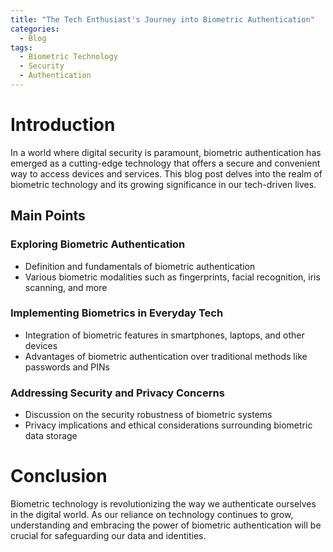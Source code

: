 ```yaml
---
title: "The Tech Enthusiast's Journey into Biometric Authentication"
categories:
  - Blog
tags:
  - Biometric Technology
  - Security
  - Authentication
---
```


# Introduction
In a world where digital security is paramount, biometric authentication has emerged as a cutting-edge technology that offers a secure and convenient way to access devices and services. This blog post delves into the realm of biometric technology and its growing significance in our tech-driven lives.

## Main Points
### Exploring Biometric Authentication
- Definition and fundamentals of biometric authentication
- Various biometric modalities such as fingerprints, facial recognition, iris scanning, and more

### Implementing Biometrics in Everyday Tech
- Integration of biometric features in smartphones, laptops, and other devices
- Advantages of biometric authentication over traditional methods like passwords and PINs

### Addressing Security and Privacy Concerns
- Discussion on the security robustness of biometric systems
- Privacy implications and ethical considerations surrounding biometric data storage

# Conclusion
Biometric technology is revolutionizing the way we authenticate ourselves in the digital world. As our reliance on technology continues to grow, understanding and embracing the power of biometric authentication will be crucial for safeguarding our data and identities.